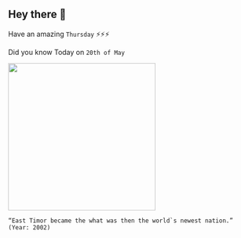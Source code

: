 ## Hey there 👋
Have an amazing `Thursday` ⚡⚡⚡

Did you know Today on `20th of May`
 
 [<img src="https://southeastasiabackpacker.com/wp-content/uploads/2017/05/1200-x-800-East-Timor-travel4more.jpg" width="300" />](https://en.wikipedia.org/wiki/History_of_East_Timor) 
 ```
“East Timor became the what was then the world`s newest nation.” (Year: 2002)
```

